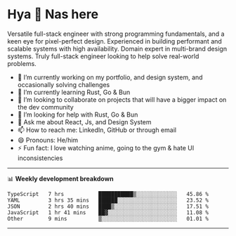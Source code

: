 # Hya 👋 Nas here

Versatile full-stack engineer with strong programming fundamentals, and a keen eye for pixel-perfect design. Experienced in building performant and scalable systems with high availability. Domain expert in multi-brand design systems. Truly full-stack engineer looking to help solve real-world problems.

- 🔭 I’m currently working on my portfolio, and design system, and occasionally solving challenges
- 🌱 I’m currently learning Rust, Go & Bun
- 👯 I’m looking to collaborate on projects that will have a bigger impact on the dev community
- 🤔 I’m looking for help with Rust, Go & Bun
- 💬 Ask me about React, Js, and Design System
- 📫 How to reach me: LinkedIn, GitHub or through email
- 😄 Pronouns: He/him
- ⚡ Fun fact: I love watching anime, going to the gym & hate UI inconsistencies

-------
📊 **Weekly development breakdown**
<!--START_SECTION:waka-->

```text
TypeScript   7 hrs           ███████████▒░░░░░░░░░░░░░   45.86 %
YAML         3 hrs 35 mins   ██████░░░░░░░░░░░░░░░░░░░   23.52 %
JSON         2 hrs 40 mins   ████▒░░░░░░░░░░░░░░░░░░░░   17.51 %
JavaScript   1 hr 41 mins    ██▓░░░░░░░░░░░░░░░░░░░░░░   11.08 %
Other        9 mins          ▒░░░░░░░░░░░░░░░░░░░░░░░░   01.01 %
```

<!--END_SECTION:waka-->
-------
